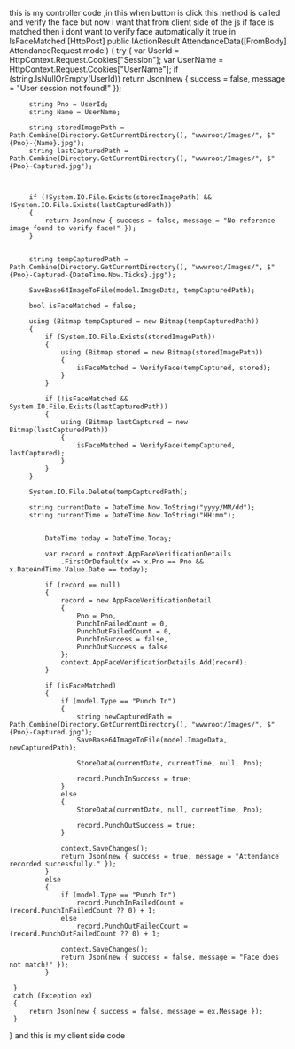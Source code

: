 this is my controller code ,in this when button is click this method is called and verify the face but now i want that from client side of the js if face is matched then i dont want to verify face automatically it true in IsFaceMatched
 [HttpPost]
 public IActionResult AttendanceData([FromBody] AttendanceRequest model)
 {
     try
     {
         var UserId = HttpContext.Request.Cookies["Session"];
         var UserName = HttpContext.Request.Cookies["UserName"];
         if (string.IsNullOrEmpty(UserId))
             return Json(new { success = false, message = "User session not found!" });

         


         string Pno = UserId;
         string Name = UserName;

         string storedImagePath = Path.Combine(Directory.GetCurrentDirectory(), "wwwroot/Images/", $"{Pno}-{Name}.jpg");
         string lastCapturedPath = Path.Combine(Directory.GetCurrentDirectory(), "wwwroot/Images/", $"{Pno}-Captured.jpg");

        

         if (!System.IO.File.Exists(storedImagePath) && !System.IO.File.Exists(lastCapturedPath))
         {
             return Json(new { success = false, message = "No reference image found to verify face!" });
         }

        
         string tempCapturedPath = Path.Combine(Directory.GetCurrentDirectory(), "wwwroot/Images/", $"{Pno}-Captured-{DateTime.Now.Ticks}.jpg");

         SaveBase64ImageToFile(model.ImageData, tempCapturedPath);

         bool isFaceMatched = false;

         using (Bitmap tempCaptured = new Bitmap(tempCapturedPath))
         {
             if (System.IO.File.Exists(storedImagePath))
             {
                 using (Bitmap stored = new Bitmap(storedImagePath))
                 {
                     isFaceMatched = VerifyFace(tempCaptured, stored);
                 }
             }

             if (!isFaceMatched && System.IO.File.Exists(lastCapturedPath))
             {
                 using (Bitmap lastCaptured = new Bitmap(lastCapturedPath))
                 {
                     isFaceMatched = VerifyFace(tempCaptured, lastCaptured);
                 }
             }
         }

         System.IO.File.Delete(tempCapturedPath);

         string currentDate = DateTime.Now.ToString("yyyy/MM/dd");
         string currentTime = DateTime.Now.ToString("HH:mm");

        
             DateTime today = DateTime.Today;

             var record = context.AppFaceVerificationDetails
                 .FirstOrDefault(x => x.Pno == Pno && x.DateAndTime.Value.Date == today);

             if (record == null)
             {
                 record = new AppFaceVerificationDetail
                 {
                     Pno = Pno,
                     PunchInFailedCount = 0,
                     PunchOutFailedCount = 0,
                     PunchInSuccess = false,
                     PunchOutSuccess = false
                 };
                 context.AppFaceVerificationDetails.Add(record);
             }

             if (isFaceMatched)
             {
                 if (model.Type == "Punch In")
                 {
                     string newCapturedPath = Path.Combine(Directory.GetCurrentDirectory(), "wwwroot/Images/", $"{Pno}-Captured.jpg");
                     SaveBase64ImageToFile(model.ImageData, newCapturedPath);

                     StoreData(currentDate, currentTime, null, Pno);

                     record.PunchInSuccess = true;
                 }
                 else
                 {
                     StoreData(currentDate, null, currentTime, Pno);

                     record.PunchOutSuccess = true;
                 }

                 context.SaveChanges();
                 return Json(new { success = true, message = "Attendance recorded successfully." });
             }
             else
             {
                 if (model.Type == "Punch In")
                     record.PunchInFailedCount = (record.PunchInFailedCount ?? 0) + 1;
                 else
                     record.PunchOutFailedCount = (record.PunchOutFailedCount ?? 0) + 1;

                 context.SaveChanges();
                 return Json(new { success = false, message = "Face does not match!" });
             }
         
     }
     catch (Exception ex)
     {
         return Json(new { success = false, message = ex.Message });
     }
 }
and this is my client side code
<script>
    window.addEventListener("DOMContentLoaded", async () => {
        const video = document.getElementById("video");
        const canvas = document.getElementById("canvas");
        const capturedImage = document.getElementById("capturedImage");
        const EntryTypeInput = document.getElementById("EntryType");
        const statusText = document.getElementById("statusText");
        const videoContainer = document.getElementById("videoContainer");
        const punchInButton = document.getElementById("PunchIn");
        const punchOutButton = document.getElementById("PunchOut");

        if (punchInButton) punchInButton.style.display = "none";
        if (punchOutButton) punchOutButton.style.display = "none";

        const EAR_THRESHOLD = 0.27;
        const DOUBLE_BLINK_WINDOW = 2000;
        const ALLOW_SUBMIT_DURATION = 10000;

        let blinked = false;
let blinkCount = 0;
let eyeClosed = false;
let blinkStartTime = null;
let blinkValidUntil = null;


        const detectorOptions = new faceapi.TinyFaceDetectorOptions({ inputSize: 320, scoreThreshold: 0.5 });

        await Promise.all([
            faceapi.nets.tinyFaceDetector.loadFromUri('/AS/faceApi'),
            faceapi.nets.faceLandmark68Net.loadFromUri('/AS/faceApi'),
            faceapi.nets.faceRecognitionNet.loadFromUri('/AS/faceApi')
        ]);

        console.log("Models loaded");
       const safeUserName = userName.replace(/\s+/g, "%20"); 

       console.log("Safe user name:"+safeUserName);

       const descriptors = [
    await loadStoredFaceDescriptor(`/AS/Images/${userId}-Captured.jpg`),
    await loadStoredFaceDescriptor(`/AS/Images/${userId}-${safeUserName}.jpg`)
].filter(d => d !== null);

const faceMatcher = new faceapi.FaceMatcher([
    new faceapi.LabeledFaceDescriptors(userId, descriptors)
], 0.35); 


        startVideo();

        function startVideo() {
            navigator.mediaDevices.getUserMedia({
                video: { facingMode: "user", width: { ideal: 640 }, height: { ideal: 480 } }
            })
                .then(stream => {
                    video.srcObject = stream;
                    video.play();
                    video.addEventListener("loadeddata", () => {
                        const checkReady = setInterval(() => {
                            if (video.videoWidth > 0 && video.videoHeight > 0) {
                                clearInterval(checkReady);
                                detectBlink();
                            }
                        }, 100);
                    });
                })
                .catch(console.error);
        }

        function getEAR(eye) {
            const a = distance(eye[1], eye[5]);
            const b = distance(eye[2], eye[4]);
            const c = distance(eye[0], eye[3]);
            return (a + b) / (2.0 * c);
        }

        function distance(p1, p2) {
            return Math.hypot(p1.x - p2.x, p1.y - p2.y);
        }

        function getFaceAngleDegrees(leftEye, rightEye) {
            const dx = rightEye[0].x - leftEye[0].x;
            const dy = rightEye[0].y - leftEye[0].y;
            return Math.atan2(dy, dx) * (180 / Math.PI);
        }

        function isFaceCentered(box, tolerance = 0.25) {
            const centerX = video.videoWidth / 2;
            const centerY = video.videoHeight / 2;
            const faceCenterX = box.x + box.width / 2;
            const faceCenterY = box.y + box.height / 2;
            const offsetX = Math.abs(faceCenterX - centerX) / video.videoWidth;
            const offsetY = Math.abs(faceCenterY - centerY) / video.videoHeight;
            return offsetX < tolerance && offsetY < tolerance;
        }

        function isHeadUpright(landmarks, maxTilt = 0.08) {
            const nose = landmarks.getNose();
            const chin = landmarks.positions[8];
            const leftEye = landmarks.getLeftEye();
            const rightEye = landmarks.getRightEye();
            const eyeAvgY = (leftEye[1].y + rightEye[1].y) / 2;
            const noseBaseY = nose[nose.length - 1].y;
            const chinY = chin.y;
            const upperPart = noseBaseY - eyeAvgY;
            const lowerPart = chinY - noseBaseY;
            const ratio = upperPart / lowerPart;
            return ratio > maxTilt && ratio < (1 - maxTilt);
        }

        function isFaceTooSmall(box, minHeightRatio = 0.35) {
            return (box.height / video.videoHeight) < minHeightRatio;
        }

       async function detectBlink() {
    const detection = await faceapi.detectSingleFace(video, detectorOptions).withFaceLandmarks();

    if (detection) {
        const box = detection.detection.box;

        if (isFaceTooSmall(box)) {
            statusText.textContent = "Move closer to the camera";
            videoContainer.style.borderColor = "orange";
            resetBlink();
            requestAnimationFrame(detectBlink);
            return;
        }

        if (!isFaceCentered(box)) {
            statusText.textContent = "Align your face in center";
            videoContainer.style.borderColor = "orange";
            resetBlink();
            requestAnimationFrame(detectBlink);
            return;
        }

        const landmarks = detection.landmarks;
        const leftEye = landmarks.getLeftEye();
        const rightEye = landmarks.getRightEye();
        const angle = getFaceAngleDegrees(leftEye, rightEye);

        if (Math.abs(angle) > 10) {
            statusText.textContent = "Keep your head straight";
            videoContainer.style.borderColor = "orange";
            resetBlink();
            requestAnimationFrame(detectBlink);
            return;
        }

        if (!isHeadUpright(landmarks)) {
            statusText.textContent = "Keep your head upright";
            videoContainer.style.borderColor = "orange";
            resetBlink();
            requestAnimationFrame(detectBlink);
            return;
        }

        const avgEAR = (getEAR(leftEye) + getEAR(rightEye)) / 2.0;

        if (avgEAR < EAR_THRESHOLD) {
            if (!eyeClosed) {
                eyeClosed = true;
                blinkCount++;

                if (blinkCount === 1) blinkStartTime = Date.now();

                if (blinkCount === 2 && Date.now() - blinkStartTime <= DOUBLE_BLINK_WINDOW) {
                    blinked = true;
                    blinkCount = 0;
                    eyeClosed = false;

                    showGreenBorder();
                    statusText.textContent = ""; 
                    captureImage();
                    startCountdown(); 
                    return;
                }

                if (blinkCount > 2 || Date.now() - blinkStartTime > DOUBLE_BLINK_WINDOW) {
                    resetBlink();
                }
            }
        } else {
            eyeClosed = false;
        }

        if (!blinked) {
            statusText.textContent = "Please double blink";
            videoContainer.style.borderColor = "red";
        }
    } else {
        statusText.textContent = "No face detected";
        videoContainer.style.borderColor = "gray";
        resetBlink();
    }

    requestAnimationFrame(detectBlink);
}

        function resetBlink() {
    blinkCount = 0;
    eyeClosed = false;
    blinked = false;
    blinkStartTime = null;
    blinkValidUntil = null;
}


        function showGreenBorder() {
    videoContainer.style.borderColor = "green";
    setTimeout(() => {
        videoContainer.style.borderColor = "gray";
    }, 5000);
}


     async function captureImage() {
    const canvas = faceapi.createCanvasFromMedia(video);
    const context = canvas.getContext('2d');
    canvas.width = video.videoWidth;
    canvas.height = video.videoHeight;
    context.drawImage(video, 0, 0, canvas.width, canvas.height);

    const captured = await faceapi.detectSingleFace(canvas, detectorOptions).withFaceLandmarks().withFaceDescriptor();

    if (!captured) {
        alert("Face not detected in captured image");
        return;
    }

    const stored = await loadStoredFaceDescriptor(`/AS/Images/${userId}-${userName}.jpg`);

    if (!stored) {
        alert("Stored image not found or face not detected in it");
        return;
    }

    const faceMatcher = new faceapi.FaceMatcher([new faceapi.LabeledFaceDescriptors(userId, [stored])], 0.35);
    const match = faceMatcher.findBestMatch(captured.descriptor);

    if (match.label === userId) {
        statusText.textContent = `${userName} matched ✅`;
        videoContainer.style.borderColor = "green";
        setTimeout(() => {
            statusText.textContent = "";
            videoContainer.style.borderColor = "gray";
        }, 2000); 
    } else {
        statusText.textContent = "Face not matched ❌";
        videoContainer.style.borderColor = "red";
        setTimeout(() => {
            statusText.textContent = "";
            videoContainer.style.borderColor = "gray";
        }, 2000);
    }
}


        function startCountdown() {
    blinkValidUntil = Date.now() + 10000; 
    setTimeout(() => {
        statusText.textContent = "Please double blink";
        videoContainer.style.borderColor = "red";
        resetBlink();
        detectBlink(); 
    }, 10000);
}


        async function loadStoredFaceDescriptor(imagePath) {
    try {
        const img = await faceapi.fetchImage(imagePath);
        const detection = await faceapi
            .detectSingleFace(img, detectorOptions)
            .withFaceLandmarks()
            .withFaceDescriptor();

        return detection ? detection.descriptor : null;
    } catch (err) {
        console.warn("Failed to load image: " + imagePath, err);
        return null;
    }
}



        async function recognizeFace() {
    const detection = await faceapi
        .detectSingleFace(canvas, detectorOptions)
        .withFaceLandmarks()
        .withFaceDescriptor();

    if (!detection) {
        return { matched: false, message: "Face not detected in captured image." };
    }

    const bestMatch = faceMatcher.findBestMatch(detection.descriptor);

    if (bestMatch.distance > 0.4 || bestMatch.label === "unknown") {
        return {
            matched: false,
            label: "unknown",
            distance: bestMatch.distance,
            message: "Not matched or distance too high"
        };
    }

    return {
        matched: true,
        label: bestMatch.label,
        distance: bestMatch.distance,
        message: `Matched with ${bestMatch.label}`
    };
}

        window.captureImageAndSubmit = async function (entryType) {
            if (!blinked || Date.now() > blinkValidUntil) {
                videoContainer.style.borderColor = "red";
                statusText.textContent = "Double blink required before submitting";
                Swal.fire({
                    title: "Liveness Check Failed",
                    text: "Please double blink first.",
                    icon: "warning"
                });
                return;
            }

            blinked = false;
            clearInterval(blinkCountdownInterval);
            statusText.textContent = "";
            videoContainer.style.borderColor = "transparent";
            EntryTypeInput.value = entryType;
            const imageData = capturedImage.src;

            Swal.fire({
                title: "Verifying Face...",
                allowOutsideClick: false,
                showConfirmButton: false,
                didOpen: () => Swal.showLoading()
            });

            const result = await recognizeFace();

            if (!result.matched) {
                Swal.fire({
                    title: "Face Not Recognized",
                    text: result.message,
                    icon: "error"
                });
                return;
            }

            // Face matched, send to backend
            fetch("/AS/Geo/AttendanceData", {
                method: "POST",
                headers: { "Content-Type": "application/json" },
                body: JSON.stringify({ Type: entryType, ImageData: imageData })
            })
                .then(res => res.json())
                .then(data => {
                    const now = new Date().toLocaleString();
                    if (data.success) {
                        Swal.fire({
                            title: "Face Matched!",
                            text: `Attendance Recorded.\nDate & Time: ${now}`,
                            icon: "success",
                            timer: 3000,
                            showConfirmButton: false
                        }).then(() => location.reload());
                    } else {
                        Swal.fire({
                            title: "Face Recognized, But Error!",
                            text: `Server didn't accept attendance.\nDate & Time: ${now}`,
                            icon: "error"
                        });
                    }
                })
                .catch(error => {
                    console.error("Error:", error);
                    Swal.fire("Error!", "An error occurred while processing your request.", "error");
                });
        };
    });
</script>

